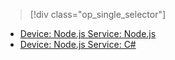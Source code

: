 > [!div class="op_single_selector"]
- [Device: Node.js Service: Node.js](../articles/iot-hub/iot-hub-node-node-firmware-update.md)
- [Device: Node.js Service: C#](../articles/iot-hub/iot-hub-csharp-node-firmware-update.md)

<!---HONumber=Mooncake_1212_2016-->
